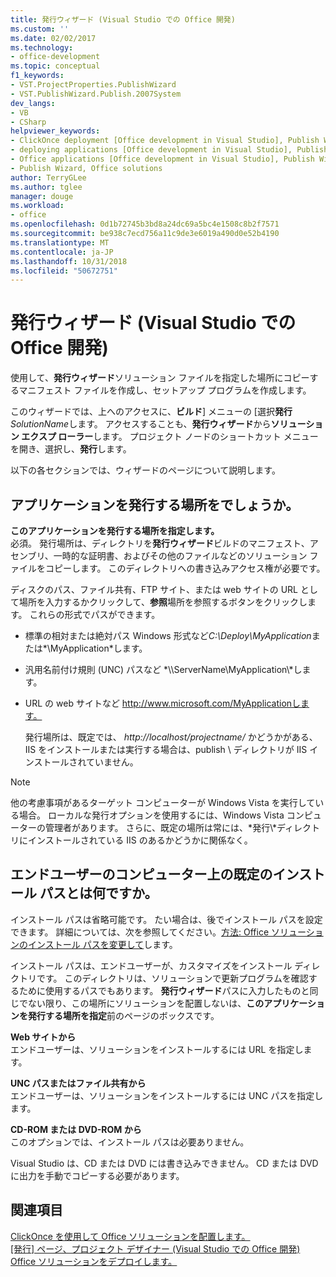 ```yaml
---
title: 発行ウィザード (Visual Studio での Office 開発)
ms.custom: ''
ms.date: 02/02/2017
ms.technology:
- office-development
ms.topic: conceptual
f1_keywords:
- VST.ProjectProperties.PublishWizard
- VST.PublishWizard.Publish.2007System
dev_langs:
- VB
- CSharp
helpviewer_keywords:
- ClickOnce deployment [Office development in Visual Studio], Publish Wizard
- deploying applications [Office development in Visual Studio], Publish Wizard
- Office applications [Office development in Visual Studio], Publish Wizard
- Publish Wizard, Office solutions
author: TerryGLee
ms.author: tglee
manager: douge
ms.workload:
- office
ms.openlocfilehash: 0d1b72745b3bd8a24dc69a5bc4e1508c8b2f7571
ms.sourcegitcommit: be938c7ecd756a11c9de3e6019a490d0e52b4190
ms.translationtype: MT
ms.contentlocale: ja-JP
ms.lasthandoff: 10/31/2018
ms.locfileid: "50672751"
---
```

# <a name="publish-wizard-office-development-in-visual-studio"></a>発行ウィザード (Visual Studio での Office 開発)
  使用して、**発行ウィザード**ソリューション ファイルを指定した場所にコピーするマニフェスト ファイルを作成し、セットアップ プログラムを作成します。  
  
 このウィザードでは、上へのアクセスに、**ビルド**] メニューの [選択**発行** *SolutionName*します。 アクセスすることも、**発行ウィザード**から**ソリューション エクスプ ローラー**します。 プロジェクト ノードのショートカット メニューを開き、選択し、**発行**します。  
  
 以下の各セクションでは、ウィザードのページについて説明します。  
  
## <a name="where-do-you-want-to-publish-the-application"></a>アプリケーションを発行する場所をでしょうか。  
 **このアプリケーションを発行する場所を指定します。**  
 必須。 発行場所は、ディレクトリを**発行ウィザード**ビルドのマニフェスト、アセンブリ、一時的な証明書、およびその他のファイルなどのソリューション ファイルをコピーします。 このディレクトリへの書き込みアクセス権が必要です。  
  
 ディスクのパス、ファイル共有、FTP サイト、または web サイトの URL として場所を入力するかクリックして、**参照**場所を参照するボタンをクリックします。 これらの形式でパスができます。  
  
- 標準の相対または絶対パス Windows 形式など*C:\Deploy\MyApplication*または*\MyApplication*します。  
  
- 汎用名前付け規則 (UNC) パスなど *\\\ServerName\MyApplication\\*します。  
  
- URL の web サイトなど http://www.microsoft.com/MyApplicationします。  
  
  発行場所は、既定では、 *http://localhost/projectname/* かどうかがある、IIS をインストールまたは実行する場合は、publish \ ディレクトリが IIS インストールされていません。  
  
> [!NOTE]  
>  他の考慮事項があるターゲット コンピューターが Windows Vista を実行している場合。 ローカルな発行オプションを使用するには、Windows Vista コンピューターの管理者があります。 さらに、既定の場所は常には、*発行\\*ディレクトリにインストールされている IIS のあるかどうかに関係なく。  
  
## <a name="what-is-the-default-installation-path-on-end-user-computers"></a>エンドユーザーのコンピューター上の既定のインストール パスとは何ですか。  
 インストール パスは省略可能です。 たい場合は、後でインストール パスを設定できます。 詳細については、次を参照してください。[方法: Office ソリューションのインストール パスを変更して](https://msdn.microsoft.com/d0eaa07b-2d72-4902-899f-2f9fb165b8fd)します。  
  
 インストール パスは、エンドユーザーが、カスタマイズをインストール ディレクトリです。 このディレクトリは、ソリューションで更新プログラムを確認するために使用するパスでもあります。 **発行ウィザード**パスに入力したものと同じでない限り、この場所にソリューションを配置しないは、**このアプリケーションを発行する場所を指定**前のページのボックスです。  
  
 **Web サイトから**  
 エンドユーザーは、ソリューションをインストールするには URL を指定します。  
  
 **UNC パスまたはファイル共有から**  
 エンドユーザーは、ソリューションをインストールするには UNC パスを指定します。  
  
 **CD-ROM または DVD-ROM から**  
 このオプションでは、インストール パスは必要ありません。  
  
 Visual Studio は、CD または DVD には書き込みできません。 CD または DVD に出力を手動でコピーする必要があります。  
  
## <a name="see-also"></a>関連項目  
 [ClickOnce を使用して Office ソリューションを配置します。](../vsto/deploying-an-office-solution-by-using-clickonce.md)   
 [[発行] ページ、プロジェクト デザイナー &#40;Visual Studio での Office 開発&#41;](../vsto/publish-page-project-designer-office-development-in-visual-studio.md)   
 [Office ソリューションをデプロイします。](../vsto/deploying-an-office-solution.md)  
  
  